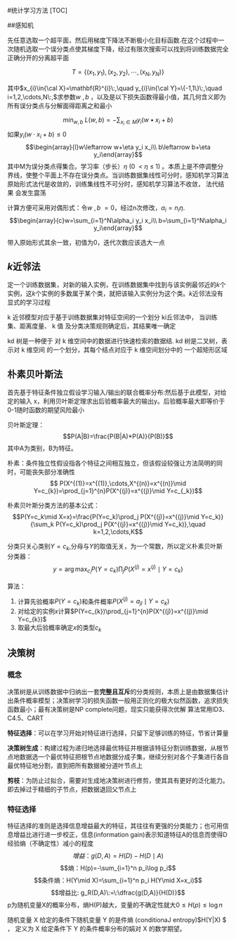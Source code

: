 #统计学习方法
[TOC]

##感知机

先任意选取一个超平面，然后用梯度下降法不断极小化目标函数.在这个过程中一次随机选取一个误分类点使其梯度下降，经过有限次搜索可以找到将训练数据完全正确分开的分离超平面

$$T=\{(x_1,y_1),(x_2,y_2),\cdots,(x_N,y_N)\}$$

其中$x_{i}\in{\cal X}=\mathbf{R}^{i}\:,\quad y_{i}\in{\cal Y}=\{-1,1\}\:,\quad i=1,2,\cdots,N\:,$求参数$w\:,b\:$，以及是以下损失函数得最小值，其几何含义即为所有误分类点与分解面得距离之和最小

$$min_{w,b}\:L(w,b)=-\sum_{x_i\in M}y_i(w\bullet x_i+b)$$
如果$y_{i}(w\cdot x_{i}+b)\leqslant0$
$$\begin{array}{l}w\leftarrow w+\eta y_i x_i\\ b\leftarrow b+\eta y_i\end{array}$$
其中M为误分类点得集合。学习率（步长）$\eta\:(0\:\:<\:\eta\:\leq\:1)$ 。本质上是不停调整分界线，使整个平面上不存在误分类点。当训练数据集线性可分时，感知机学习算法原始形式法代是收敛的，训练集线性不可分时，感知机学习算法不收敛， 法代结果 会发生震荡

计算方便可采用对偶形式：令$w\:,b\:=0$，经过n次修改，$\alpha_{i}=n_{i}\eta.$
$$\begin{array}{c}w=\sum_{i=1}^N\alpha_i y_i x_i\\ b=\sum_{i=1}^N\alpha_i y_i\end{array}$$

带入原始形式其余一致，初值为0，迭代次数应该选大一点

## $k$近邻法
定一个训练数据集，对新的输入实例，在训练数据集中找到与该实例最邻近的$k$个实例，这$k$个实例的多数属于某个类，就把该输入实例分为这个类。$k$近邻法没有显式的学习过程

k 近邻模型对应于基于训练数据集对特征空间的一个划分 ki丘邻法中， 当训练集、距离度量、 k 值 及分类决策规则确定后，其结果唯一确定

kd 树是一种便于 对 k 维空间中的数据进行快速检索的数据结. kd 树是二叉树，表示对 k 维空间 的一个划分，其每个结点对应于 k 维空间划分中的 一个超矩形区域

## 朴素贝叶斯法
首先基于特征条件独立假设学习输入/输出的联合概率分布:然后基于此模型，对给定的输入 x，利用贝叶斯定理求出后验概率最大的输出y。后验概率最大即等价于0-1随时函数的期望风险最小

贝叶斯定理：
$$P(A|B)=\frac{P(B|A)*P(A)}{P(B)}$$
其中A为类别，B为特征。

朴素：条件独立性假设指各个特征之间相互独立，但该假设较强让方法简明的同时，可能丧失部分准确性
$$ P(X^{(1)}=x^{(1)},\cdots,X^{(n)}=x^{(n)}\mid Y=c_{k})=\prod_{j=1}^{n}P(X^{(j)}=x^{(j)}\mid Y=c_{_k})$$

朴素贝叶斯分类方法的基本公式：
$$P(Y=c_k\mid X=x)=\frac{P(Y=c_k)\prod_j P(X^{(j)}=x^{(j)}\mid Y=c_k)}{\sum_k P(Y=c_k)\prod_j P(X^{(j)}=x^{(j)}\mid Y=c_k)},\quad k=1,2,\cdots,K$$

分类只关心类别$Y=c_{k}$,分母与$Y$的取值无关，为一个常数，所以定义朴素贝叶斯分类器：
$$y=\arg\max_{c_{i}}P(Y=c_{k})\prod_{j}P(X^{(j)}=x^{(j)}\mid Y=c_{k})$$

算法：
1. 计算先验概率$P(Y=c_{k})$和条件概率$P(X^{(j)}=a_{jl}\mid Y=c_{k})$
2. 对给定的实例$x$计算$P(Y=c_{k})\prod_{j=1}^{n}P(X^{(j)}=x^{(j)}\mid Y=c_{k})$
3. 取最大后验概率确定$x$的类型$c_{k}$

## 决策树
### 概念
决策树是从训练数据中归纳出一套**完整且互斥**的分类规则，本质上是由数据集估计出条件概率模型；决策树学习的损失函数一般用正则化的极大似然函数，追求损失函数最小；最有决策树是NP complete问题，现实只能获得次优解
算法常用ID3、C4.5、CART

**特征选择**：可以在学习开始对特征进行选择，只留下足够训练的特征，节省计算量

**决策树生成**：构建过程为递归地选择最优特征并根据该特征分割训练数据，从根节点地数据选一个最优特征把根节点地数据分成子集，继续分别对各个子集进行各自最优特征地分割，直到把所有数据被分道叶节点上

**剪枝**：为防止过拟合，需要对生成地决策树进行修剪，使其具有更好的泛化能力。即去掉过于精细的子节点，把数据退回父节点上

### 特征选择

特征选择的准则是选择信息增益最大的特征，其往往有更强的分类能力；也可用信息增益比进行进一步校正，信息(information gain)表示知道特征A的信息而使得D经验熵（不确定性）减小的程度
$$增益：g(D,A)=H(D)-H(D\mid A)$$
$$熵：H(p)=-\sum_{i=1}^n p_i\log p_i$$
$$条件熵：H(Y\mid X)=\sum_{i=1}^n p_i H(Y\mid X=x_i)$$
$$增益比: g_R(D,A)\:=\:\dfrac{g(D,A)}{H(D)}$$
p为随机变量X的概率分布，熵H(P)越大，变量的不确定性就大$0\leqslant H(p)\leqslant\log n$

随机变量 X 给定的条件下随机变量 Y 的是件熵 (conditionaJ entropy)$H(Y|X) $ ， 定义为 X 给定条件下 Y 的条件概率分布的娟对 X 的数学期望。
